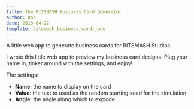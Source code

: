 ```yaml
---
title: The BITSMASH Business Card Generator
author: Rob
date: 2013-04-22
template: bitsmash_business_card.jade
---
```


A little web app to generate business cards for BITSMASH Studios.

<span class="more"></span>

I wrote this little web app to preview my business card designs. Plug your name in, tinker around with the settings, and enjoy!


The settings:

- __Name__: the name to display on the card
- __Value__: the text to used as the random starting seed for the simulation
- __Angle__: the angle along which to explode
